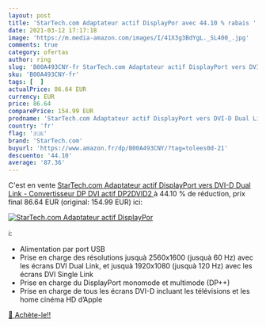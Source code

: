 ```yaml
---
layout: post
title: 'StarTech.com Adaptateur actif DisplayPor avec 44.10 % rabais '
date: 2021-03-12 17:17:18
image: 'https://m.media-amazon.com/images/I/41X3g3BdYgL._SL400_.jpg'
comments: true
category: ofertas
author: ring
slug: 'B00A493CNY-fr StarTech.com Adaptateur actif DisplayPort vers DVI-D Dual...'
sku: 'B00A493CNY-fr'
tags: [  ]
actualPrice: 86.64 EUR
currency: EUR
price: 86.64
comparePrice: 154.99 EUR
prodname: 'StarTech.com Adaptateur actif DisplayPort vers DVI-D Dual Link - Convertisseur DP DVI actif  DP2DVID2 '
country: 'fr'
flag: '🇫🇷'
brand: 'StarTech.com'
buyurl: 'https://www.amazon.fr/dp/B00A493CNY/?tag=tolees0d-21'
descuento: '44.10'
average: '87.36'
---
```


C'est en vente [StarTech.com Adaptateur actif DisplayPort vers DVI-D Dual Link - Convertisseur DP DVI actif  DP2DVID2 ](https://www.amazon.fr/dp/B00A493CNY/?tag=tolees0d-21)  à  44.10 % de réduction, prix final  86.64 EUR (original: 154.99 EUR) ici:

[![StarTech.com Adaptateur actif DisplayPor](https://m.media-amazon.com/images/I/41X3g3BdYgL._SL400_.jpg)](https://www.amazon.fr/dp/B00A493CNY/?tag=tolees0d-21)

ℹ️:

- Alimentation par port USB
- Prise en charge des résolutions jusquà 2560x1600 (jusquà 60 Hz) avec les écrans DVI Dual Link, et jusquà 1920x1080 (jusquà 120 Hz) avec les écrans DVI Single Link
- Prise en charge du DisplayPort monomode et multimode (DP++)
- Prise en charge de tous les écrans DVI-D incluant les télévisions et les home cinéma HD d’Apple

[🛒 Achète-le!!](https://www.amazon.fr/dp/B00A493CNY/?tag=tolees0d-21)
